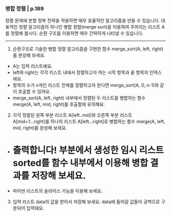### 병합 정렬 | p.189
정렬 문제에 분할 정복 전략을 적용하면 매우 효율적인 알고리즘을 만들 수 있습니다.
대표적인 정렬 알고리즘의 하나인 병합 정렬(merge sort)을 이용하여 주어지는 리스트 A를 정렬해 봅시다.
순환 구조를 이용하면 매우 간략하게 나타낼 수 있습니다.

---

1. 순환구조로 기술한 병합 정렬 알고리즘을 구현한 함수 merge_sort(A, left, right)를 완성해 보세요.

* A는 입력 리스트예요.
* left와 right는 각각 리스트 내에서 정렬하고자 하는 시작 항목과 끝 항목의 인덱스에요.
* 항목의 수가 n개인 리스트 전체를 정렬하고자 한다면 merge_sort(A, 0, n-1)와 같이 호출할 수 있어요.
* merge_sort(A, left, right) 내부에서 정렬된 두 리스트를 병합하는 함수 merge(A, left, mid, right)를 호출함에 유의해요.

2. 각각 정렬된 왼쪽 부분 리스트 A[left..mid]와 오른쪽 부분 리스트 A[mid+1...right]를 하나의 리스트 A[left...right]로 병합하는 함수 merge(A, left, mid, right)를 완성해 보세요.

* # 출력합니다! 부분에서 생성한 임시 리스트 sorted를 함수 내부에서 이용해 병합 결과를 저장해 보세요.
* 파이썬 리스트의 슬라이스 기능을 이용해 보세요.

3. 입력 리스트 data의 값을 받아서 저장해 보세요. data에 들어갈 값들이 공백으로 구분되어 입력돼요.